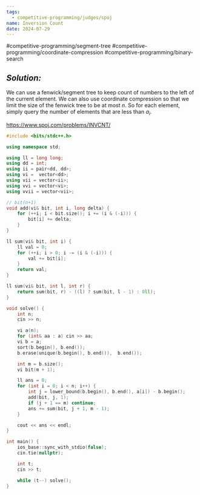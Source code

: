 ```yaml
---
tags:
  - competitive-programming/judges/spoj
name: Inversion Count
date: 2024-07-29
---
```

#competitive-programming/segment-tree #competitive-programming/coordinate-compression #competitive-programming/binary-search 
## _Solution:_
We can use a fenwick/segment tree to keep count of numbers to the left of the current element. We can also use coordinate compression so that we limit the size of the fenwick tree to be at most $n$. So for each element, simply query the number of elements that are less than $a_i$.

https://www.spoj.com/problems/INVCNT/
```cpp
#include <bits/stdc++.h>

using namespace std;

using ll = long long;
using dd = int;
using ii = pair<dd, dd>;
using vi =  vector<dd>;
using vii = vector<ii>;
using vvi = vector<vi>;
using vvii = vector<vii>;

// bit(n+1)
void add(vi& bit, int i, long delta) {
    for (++i; i < bit.size(); i += (i & (-i))) {
        bit[i] += delta;
    }
}

ll sum(vi& bit, int i) {
    ll val = 0;
    for (++i; i > 0; i -= (i & (-i))) {
        val += bit[i];
    }
    return val;
}

ll sum(vi& bit, int l, int r) {
    return sum(bit, r) - ((l) ? sum(bit, l - 1) : 0ll);
}

void solve() {
    int n;
    cin >> n;

    vi a(n);
    for (int& aa : a) cin >> aa;
    vi b = a;
    sort(b.begin(), b.end());
    b.erase(unique(b.begin(), b.end()),  b.end());

    int m = b.size();
    vi bit(m + 1);

    ll ans = 0;
    for (int i = 0; i < n; i++) {
        int j = lower_bound(b.begin(), b.end(), a[i]) - b.begin();
        add(bit, j, 1);
        if (j + 1 == m) continue;
        ans += sum(bit, j + 1, m - 1);
    }

    cout << ans << endl;
}

int main() {
    ios_base::sync_with_stdio(false);
    cin.tie(nullptr);

    int t;
    cin >> t;

    while (t--) solve();
}
```